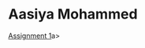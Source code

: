 <h1>Aasiya Mohammed</h1>

<p><a href="BasicWebDev/Module1/OnlineNewsArticleAssignment_AasiyaMohammedam97554.html" target="_blank">Assignment 1</a>a></p>
